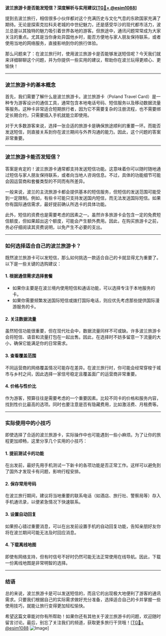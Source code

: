 **波兰旅游卡是否能发短信？深度解析与实用建议[[TG💪+ @esim1088](https://t.me/s/esim1088)]**

提到去波兰旅行，相信很多小伙伴都对这个充满历史与文化气息的东欧国家充满了期待。无论是探索克拉科夫老城的中世纪魅力，还是感受华沙的现代都市活力，波兰总是以其独特的魅力吸引着世界各地的游客。但旅途中，通讯问题常常成为大家关注的重点。尤其是当你身处异国他乡时，能否方便地与家人朋友保持联系，或者使用当地的网络服务，直接影响到你的旅行体验。

那么问题来了：在波兰旅行时，使用波兰旅游卡是否能够发送短信呢？今天我们就来详细聊聊这个问题，并为你提供一些实用的建议，帮助你在波兰玩得更顺心、更愉快！

---

### 波兰旅游卡的基本概念

首先，我们需要了解什么是波兰旅游卡。波兰旅游卡（Poland Travel Card）是一种专为游客设计的通信工具，通常包含本地电话号码、短信服务以及移动数据流量等服务。这种卡非常适合短期旅行者，因为它不需要复杂的注册流程，也不需要绑定长期合约，只需要插入手机就能立即使用。

对于大多数游客来说，选择一张合适的旅游卡是确保旅途顺利的重要一环。而能否发送短信，则直接关系到你在波兰期间与外界沟通的能力。因此，这个问题的答案非常重要。

---

### 波兰旅游卡能否发短信？

答案是肯定的！波兰旅游卡通常都支持发送短信功能。这意味着你可以随时随地通过短信与家人朋友保持联系，或者向当地人咨询信息。不过，具体的功能细节可能会因运营商和套餐类型的不同而有所差异。

一般来说，波兰的主流旅游卡都会提供基本的短信服务，但短信的发送范围可能受到一定限制。例如，有些卡可能只支持发送国内短信，而无法发送国际短信。如果你有国际通信需求，最好提前确认所选卡的具体功能。

此外，短信的资费也是需要考虑的因素之一。虽然许多旅游卡会包含一定的免费短信额度，但如果超出这个额度，可能会产生额外费用。因此，在购买旅游卡之前，务必仔细阅读其资费说明，以免产生不必要的支出。

---

### 如何选择适合自己的波兰旅游卡？

既然波兰旅游卡可以发短信，那么如何挑选一款适合自己的卡就显得尤为重要了。以下是一些关键的选购建议：

#### 1. **根据通信需求选择套餐**
   - 如果你主要是在波兰境内使用短信和通话功能，可以选择专注于本地服务的卡。
   - 如果你需要频繁发送国际短信或拨打国际电话，则应优先考虑那些提供国际漫游服务的卡。

#### 2. **关注数据流量**
   虽然短信功能很重要，但在现代社会中，数据流量同样不可或缺。许多波兰旅游卡会将短信、语音和流量打包在一起出售。因此，在选择时不妨多留意一下流量的大小，确保它能满足你的日常需求。

#### 3. **查看覆盖范围**
   不同运营商的网络覆盖情况可能存在差异。在波兰旅行时，你可能会经常穿梭于城市与乡村之间，因此选择一家信号稳定且覆盖面广的运营商非常重要。

#### 4. **价格与性价比**
   作为游客，预算往往是需要考虑的一个重要因素。比较不同卡的价格和服务内容，找到性价比最高的选项。同时也要注意是否有隐藏费用，比如激活费、月租费等。

---

### 实际使用中的小技巧

即使选择了合适的波兰旅游卡，实际操作中也可能遇到一些小麻烦。为了让你的旅程更加顺畅，这里分享几个实用的小技巧：

#### 1. **提前测试卡的功能**
   在出发前，最好先用手机测试一下新卡的各项功能是否正常工作。这样可以避免到了国外才发现卡有问题，影响行程安排。

#### 2. **保存常用号码**
   在波兰旅行期间，建议将当地重要的联系电话（如酒店、旅行社、警察局等）存入手机通讯录，以便紧急情况下快速联系。

#### 3. **设置自动回复**
   如果担心错过重要消息，可以在出发前设置手机的自动回复功能，告知亲朋好友你将在波兰期间可能无法及时回应消息。

#### 4. **下载离线地图**
   即使有网络支持，但有时信号不好时仍然可能无法正常使用在线导航。因此，下载一份离线地图是非常明智的选择。

---

### 结语

总的来说，波兰旅游卡是可以发送短信的，而且它的出现极大地便利了游客的通讯需求。只要我们根据自己的实际需求做好充分准备，选择适合自己的卡并掌握一些使用技巧，就能让旅行变得更加轻松愉快。

希望这篇文章能对你有所帮助！如果你还有其他关于波兰旅游卡的问题，欢迎随时留言讨论。最后，别忘了关注我们的频道，获取更多旅行干货哦！[[TG💪+ @esim1088](https://t.me/s/esim1088) ![Image](https://i.postimg.cc/4NQfJmqS/Snipaste-2025-05-13-00-14-12.png)]
